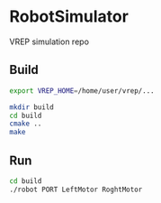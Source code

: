 # RobotSimulator
VREP simulation repo

## Build

```bash
export VREP_HOME=/home/user/vrep/...

mkdir build
cd build
cmake ..
make
```

## Run
   
```bash
cd build
./robot PORT LeftMotor RoghtMotor
```

